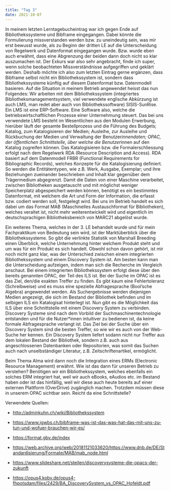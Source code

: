 ```yaml
---
title: "Tag 3"
date: 2021-10-07
---
```


In meinem letzten Lerntagebucheintrag war ich gegen Ende auf Bibliothekssysteme und Bibframe eingegangen. Dabei könnte die Formulierung missverstanden werden bzw. zu uneindeutig sein, was mir erst bewusst wurde, als zu Beginn der dritten LE auf die Unterscheidung von Regelwerk und Datenformat eingegangen wurde. Bzw. wurde eben auch erwähnt, dass eine Abgrenzung der beiden dann doch nicht so klar auszumachen ist. Der Exkurs war also sehr angebracht, finde ich super, wenn solche beobachteten Missverständnisse aufgegriffen und geklärt werden. 
Deshalb möchte ich also zum letzten Eintrag gerne ergänzen, dass Bibframe selbst nicht ein Bibliothekssystem ist, sondern dass Bibliothekssysteme künftig auf diesem Datenformat bzw. Datenmodell basieren. Auf die Situation in meinem Betrieb angewendet heisst das nun Folgendes: Wir arbeiten mit dem Bibliothekssystem (integriertes Bibliotheksmanagementsystem, viel verwendete englische Abkürzung ist auch LMS, man redet aber auch von Bibliothekssoftware) SISIS-SunRise. Ein LMS ist eine ERP-Software. Eine Software also, welche die betriebswirtschaftlichen Prozesse einer Unternehmung steuert. Das bei uns verwendete LMS besteht im Wesentlichen aus den Modulen Erwerbung, hierüber läuft der gesamte Bestellprozess und die Führung des Budgets; Katalog, zum Katalogisieren der Medien; Ausleihe, zur Ausleihe und Rückbuchung der Medien und Verwaltung der Benutzer*innendaten; OPAC, der öffentlichen Schnittstelle, über welche die Benutzer*innen auf den Katalog zugreifen können. Das Katalogisieren bzw. die Formalerschliessung erfolgt nach dem Regelwerk RDA (Resource Description and Access). RDA basiert auf dem Datenmodell FRBR (Functional Requirements for Bibliographic Records), welches Konzepte für die Katalogisierung definiert. So werden die Entitätentypen, wie z.B. Werk, Ausgabe, Exemplar; und ihre Beziehungen zueinander beschrieben und Inhalt klar gegenüber dem Trägermedium abgegrenzt. Damit die Daten von einer Maschine verarbeitet, zwischen Bibliotheken ausgetauscht und mit möglichst weniger Speicherplatz abgespeichert werden können, benötigt es ein bestimmtes Datenformat, mit welchem die Art und Form der Information, die erfasst bzw. codiert werden soll, festgelegt wird. Bei uns im Betrieb handelt es sich dabei um das Format MAB (Maschinelles Austauschformat für Bibliotheken), welches veraltet ist, nicht mehr weiterentwickelt wird und eigentlich im deutschsprachigen Bibliotheksbereich von MARC21 abgelöst wurde.

Ein weiteres Thema, welches in der 3. LE behandelt wurde und für mein Fachpraktikum von Bedeutung sein wird, ist der Marktüberblick über die Bibliothekssysteme. So gibt die verlinkte Statistik von Marshall Breeding einen Überblick, welche Unternehmung hinter welchem Produkt steht und um was für ein Produkt es sich handelt. Obwohl schon davon gehört, ist mir noch nicht ganz klar, was der Unterschied zwischen einem integrierten Bibliothekssystem und einem Discovery System ist. Am besten kann man die Unterscheidung aufzeigen, indem man sich die Recherche im Vergleich anschaut. Bei einem integrierten Bibliothekssystem erfolgt diese über den bereits genannten OPAC, der Teil des ILS ist. Bei der Suche im OPAC ist es das Ziel, den/die exakten Treffer zu finden. Es gibt kaum eine Fehlertoleranz (Schreibweise) und es muss eine spezielle Abfragesprache (Bool’sche Algebra) angewendet werden. Als Suchergebnisse werden diejenigen Medien angezeigt, die sich im Bestand der Bibliothek befinden und im selbigen ILS ein Katalogisat hinterlegt ist. Nun gibt es die Möglichkeit das ILS über eine Schnittstelle mit einem Discovery System zu verbinden. Discovery Systeme sind nach dem Vorbild der Suchmaschinentechnologie entstanden und für die Nutzer*innen intuitiver zu bedienen ist, da keine formale Abfragesprache verlangt ist. Das Ziel bei der Suche über ein Discovery System sind die besten Treffer, so wie wir es auch von der Web-Suche her kennen. Ein Discovery System liefert sodann nicht nur Treffer aus dem lokalen Bestand der Bibliothek, sondern z.B. auch aus angeschlossenen Datenbanken oder Repositorien, was somit das Suchen auch nach unselbständiger Literatur, z.B. Zeitschriftenartikel, ermöglicht.

Beim Thema Alma wird dann noch die Integration eines ERMs (Electronic Resource Management) erwähnt. Wie ist das dann für unseren Betrieb zu verstehen? Benötigen wir ein Bibliothekssystem, welches ebenfalls ein solches ERM integriert hat, weil wir auch eBooks, eAudios etc. im Bestand haben oder ist das hinfällig, weil wir diese auch heute bereits auf einer externen Plattform (OverDrive) zugänglich machen. Trotzdem müssen diese in unserem OPAC sichtbar sein. Reicht da eine Schnittstelle?



Verwendete Quellen:
+ http://adminkuhn.ch/wiki/Bibliothekssystem

+ https://www.igwbs.ch/bibframe-was-ist-das-was-hat-das-mit-uns-zu-tun-und-wofuer-brauchen-wir-es/

+ https://format.gbv.de/index

+ https://web.archive.org/web/20181121033620/https://www.dnb.de/DE/Standardisierung/Formate/MAB/mab_node.html

+ https://www.slideshare.net/steilen/discoverysysteme-die-opacs-der-zukunft

+ https://opus4.kobv.de/opus4-fhpotsdam/files/2429/BA_DiscoverySystem_vs_OPAC_Hofeldt.pdf





